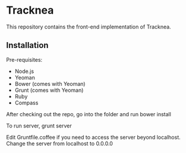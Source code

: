 Tracknea
========

This repository contains the front-end implementation of Tracknea.

Installation
------------

Pre-requisites:
- Node.js
- Yeoman
- Bower (comes with Yeoman)
- Grunt (comes with Yeoman)
- Ruby
- Compass

After checking out the repo, go into the folder and run
    bower install

To run server, 
    grunt server

Edit Gruntfile.coffee if you need to access the server beyond localhost. Change the server from localhost to 0.0.0.0


